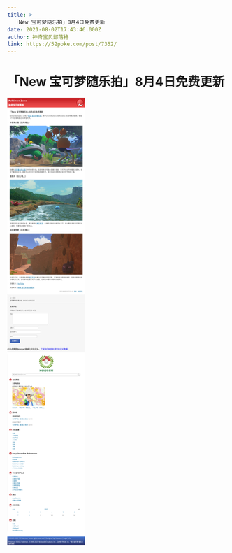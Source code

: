 ```yaml
---
title: >
  「New 宝可梦随乐拍」8月4日免费更新
date: 2021-08-02T17:43:46.000Z
author: 神奇宝贝部落格
link: https://52poke.com/post/7352/
---
```

# 「New 宝可梦随乐拍」8月4日免费更新

[![「New 宝可梦随乐拍」8月4日免费更新](./screenshot.png)](https://52poke.com/post/7352/)
